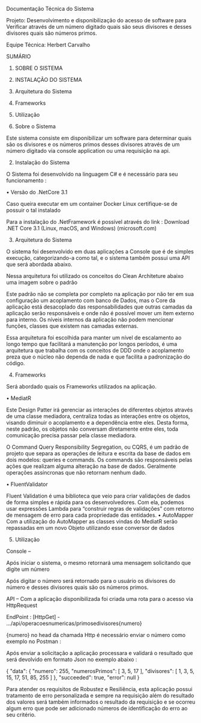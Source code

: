 Documentação Técnica do Sistema

Projeto:
Desenvolvimento e disponibilização do acesso de software para
Verificar através de um número digitado quais são seus divisores e desses divisores quais são números primos.

Equipe Técnica:
Herbert Carvalho

SUMÁRIO
1. SOBRE O SISTEMA
2. INSTALAÇÃO DO SISTEMA
3. Arquitetura do Sistema
4. Frameworks
5. Utilização




1.	Sobre o Sistema

Este  sistema  consiste  em  disponibilizar  um  software  para determinar quais são os divisores e os números primos desses divisores através de um número digitado via console application ou uma requisição na api. 





2.	Instalação do Sistema

O Sistema foi desenvolvido na linguagem C# e é necessário para seu funcionamento : 

•	Versão do .NetCore 3.1

Caso queira executar em um container Docker Linux certifique-se de possuir o tal instalado

Para a instalação do .NetFramework é possível através do link : 
Download .NET Core 3.1 (Linux, macOS, and Windows) (microsoft.com)



3.	Arquitetura do Sistema


O sistema foi desenvolvido em duas aplicações a Console que é de simples execução, categorizando-a como tal, e o sistema também possui uma API que será abordada abaixo.

Nessa arquitetura foi utilizado os conceitos do Clean Architeture abaixo uma imagem sobre o padrão
 

Este padrão não se completa por completo na aplicação por não ter em sua configuração um acoplamento com banco de Dados, mas o Core da aplicação está desacoplado das responsabilidades que outras camadas da aplicação serão responsáveis e onde não é possível mover um item externo para interno. Os níveis internos da aplicação não podem mencionar funções, classes que existem nas camadas externas.

Essa arquitetura foi escolhida para manter um nível de escalamento ao longo tempo que facilitará a manutenção por longos períodos, é uma arquitetura que trabalha com os conceitos de DDD onde o acoplamento preza que o núcleo não dependa de nada e que facilita a padronização do código.


4.	Frameworks 


Será abordado quais os Frameworks utilizados na aplicação.

•	MediatR


Este Design Patter irá gerenciar as interações de diferentes objetos através de uma classe mediadora, centraliza todas as interações entre os objetos, visando diminuir o acoplamento e a dependência entre eles. Desta forma, neste padrão, os objetos não conversam diretamente entre eles, toda comunicação precisa passar pela classe mediadora.

O Command Query Responsibility Segregation, ou CQRS, é um padrão de projeto que separa as operações de leitura e escrita da base de dados em dois modelos: queries e commands. Os commands são responsáveis pelas ações que realizam alguma alteração na base de dados. Geralmente operações assíncronas que não retornam nenhum dado.


•	FluentValidator

Fluent Validation é uma biblioteca que veio para criar validações de dados de forma simples e rápida para os desenvolvedores.
Com ela, podemos usar expressões Lambda para “construir regras de validações” com retorno de mensagem de erro para cada propriedade das entidades.
•	AutoMapper
Com a utilização do AutoMapper as classes vindas do MediatR serão repassadas em um novo Objeto utilizando esse conversor de dados


5.	Utilização

Console – 

Após iniciar o sistema, o mesmo retornará uma mensagem solicitando que digite um número
 

Após digitar o número será retornado para o usuário os divisores do número e desses divisores quais são os números primos.
 

API – 
Com a aplicação disponibilizada foi criada uma rota para o acesso via HttpRequest 

EndPoint : [HttpGet] -  .../api/operacoesnumericas/primosedivisores{numero}

{numero} no head da chamada Http é necessário enviar o número como exemplo no Postman : 
 
Após enviar a solicitação a aplicação processara e validará o resultado que será devolvido em formato Json no exemplo abaixo :


{
    "data": {
        "numero": 255,
        "numerosPrimos": [
            3,
            5,
            17
        ],
        "divisores": [
            1,
            3,
            5,
            15,
            17,
            51,
            85,
            255
        ]
    },
    "succeeded": true,
    "error": null
}

Para atender os requisitos de Robustez e Resiliência, esta aplicação possui tratamento de erro personalizada e sempre na requisição além do resultado dos valores será também informados o resultado da requisição e se ocorreu algum erro que pode ser adicionado números de identificação do erro ao seu critério.
